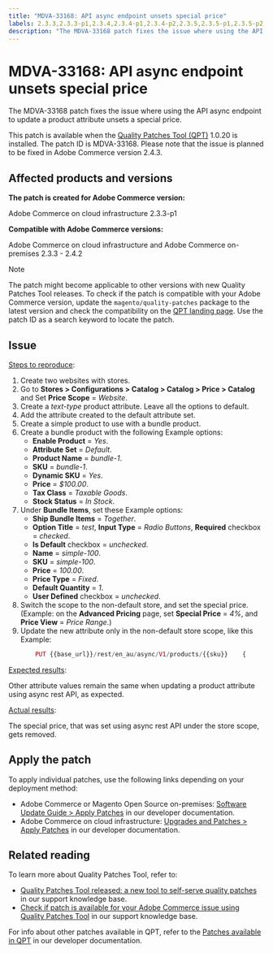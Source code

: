 ```yaml
---
title: "MDVA-33168: API async endpoint unsets special price"
labels: 2.3.3,2.3.3-p1,2.3.4,2.3.4-p1,2.3.4-p2,2.3.5,2.3.5-p1,2.3.5-p2,2.3.6,2.3.6-p1,2.4.0,2.4.0-p1,2.4.1-p1,2.4.1-p2,2.4.2,QPT 1.0.20,QPT patches,Magento Commerce,Magento Commerce Cloud,Quality Patches Tool,async rest API endpoint,special price,Adobe Commerce,cloud infrastructure,on-premises,quality patches for Adobe Commerce,Magento Open Source
description: "The MDVA-33168 patch fixes the issue where using the API async endpoint to update a product attribute unsets a special price."
---
```


# MDVA-33168: API async endpoint unsets special price

The MDVA-33168 patch fixes the issue where using the API async endpoint to update a product attribute unsets a special price.

This patch is available when the [Quality Patches Tool (QPT)](https://support.magento.com/hc/en-us/articles/360047139492) 1.0.20 is installed. The patch ID is MDVA-33168. Please note that the issue is planned to be fixed in Adobe Commerce version 2.4.3.

## Affected products and versions

**The patch is created for Adobe Commerce version:**

Adobe Commerce on cloud infrastructure 2.3.3-p1

**Compatible with Adobe Commerce versions:**

Adobe Commerce on cloud infrastructure and Adobe Commerce on-premises 2.3.3 - 2.4.2

>[!NOTE]
>
>The patch might become applicable to other versions with new Quality Patches Tool releases. To check if the patch is compatible with your Adobe Commerce version, update the `magento/quality-patches` package to the latest version and check the compatibility on the [QPT landing page](https://devdocs.magento.com/quality-patches/tool.html#patch-grid). Use the patch ID as a search keyword to locate the patch.

## Issue

<u>Steps to reproduce</u>:

1. Create two websites with stores.
1. Go to **Stores > Configurations > Catalog > Catalog > Price > Catalog** and Set **Price Scope** = *Website*.
1. Create a *text-type* product attribute. Leave all the options to default.
1. Add the attribute created to the default attribute set.
1. Create a simple product to use with a bundle product.
1. Create a bundle product with the following Example options:
    * **Enable Product** = *Yes*.
    * **Attribute Set** = *Default*.
    * **Product Name** = *bundle-1*.
    * **SKU** = *bundle-1*.
    * **Dynamic SKU** = *Yes*.
    * **Price** = *$100.00*.
    * **Tax Class** = *Taxable Goods*.
    * **Stock Status** = *In Stock*.
1. Under **Bundle Items**, set these Example options:
    * **Ship Bundle Items** = *Together*.
    * **Option Title** = *test*, **Input Type** = *Radio Buttons*, **Required** checkbox = *checked*.
    * **Is Default** checkbox = *unchecked*.
    * **Name** = *simple-100*.
    * **SKU** = *simple-100*.
    * **Price** = *100.00*.
    * **Price Type** = *Fixed*.
    * **Default Quantity** = *1*.
    * **User Defined** checkbox = *unchecked*.
1. Switch the scope to the non-default store, and set the special price. (Example: on the **Advanced Pricing** page, set **Special Price** = *4%*, and **Price View** = *Price Range*.)
1. Update the new attribute only in the non-default store scope, like this Example:
    ```php
        PUT {{base_url}}/rest/en_au/async/V1/products/{{sku}}    {        "product": {            "custom_attributes": [                {                    "attribute_code": "text_attr",                    "value": 21                                   }            ]                    }    }
    ```

<u>Expected results</u>:

Other attribute values remain the same when updating a product attribute using async rest API, as expected.

<u>Actual results</u>:

The special price, that was set using async rest API under the store scope, gets removed.

## Apply the patch

To apply individual patches, use the following links depending on your deployment method:

* Adobe Commerce or Magento Open Source on-premises: [Software Update Guide > Apply Patches](https://devdocs.magento.com/guides/v2.4/comp-mgr/patching/mqp.html) in our developer documentation.
* Adobe Commerce on cloud infrastructure: [Upgrades and Patches > Apply Patches](https://devdocs.magento.com/cloud/project/project-patch.html) in our developer documentation.

## Related reading

To learn more about Quality Patches Tool, refer to:

* [Quality Patches Tool released: a new tool to self-serve quality patches](https://support.magento.com/hc/en-us/articles/360047139492) in our support knowledge base.
* [Check if patch is available for your Adobe Commerce issue using Quality Patches Tool](https://support.magento.com/hc/en-us/articles/360047125252) in our support knowledge base.

For info about other patches available in QPT, refer to the [Patches available in QPT](https://devdocs.magento.com/quality-patches/tool.html#patch-grid) in our developer documentation.